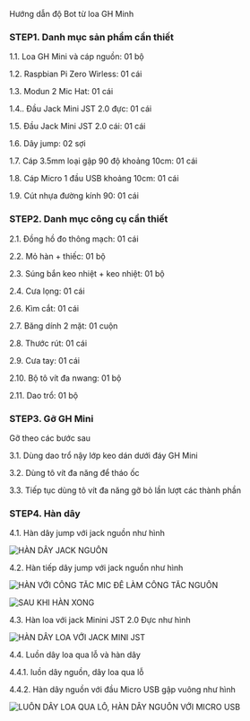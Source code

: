 
Hướng dẫn độ Bot từ loa GH Minh

### STEP1. Danh mục sản phẩm cần thiết

1.1. Loa GH Mini và cáp nguồn: 01 bộ

1.2. Raspbian Pi Zero Wirless: 01 cái

1.3. Modun 2 Mic Hat: 01 cái

1.4.. Đầu Jack Mini JST 2.0 đực: 01 cái

1.5. Đầu Jack Mini JST 2.0 cái: 01 cái

1.6. Dây jump: 02 sợi

1.7. Cáp 3.5mm loại gập 90 độ khoảng 10cm: 01 cái

1.8. Cáp Micro 1 đầu USB khoảng 10cm: 01 cái

1.9. Cút nhựa đường kính 90: 01 cái


### STEP2. Danh mục công cụ cần thiết

2.1. Đồng hồ đo thông mạch: 01 cái

2.2. Mỏ hàn + thiếc: 01 bộ

2.3. Súng bắn keo nhiệt + keo nhiệt: 01 bộ

2.4. Cưa lọng: 01 cái

2.6. Kìm cắt: 01 cái

2.7. Băng dính 2 mặt: 01 cuộn

2.8. Thước rút: 01 cái

2.9. Cưa tay: 01 cái

2.10. Bộ tô vít đa nwang: 01 bộ

2.11. Dao trổ: 01 bộ

### STEP3. Gỡ GH Mini

Gỡ theo các bước sau

3.1. Dùng dao trổ nậy lớp keo dán dưới đáy GH Mini

3.2. Dùng tô vít đa năng để tháo ốc

3.3. Tiếp tục dùng tô vít đa năng gỡ bỏ lần lượt các thành phần

### STEP4. Hàn dây

4.1. Hàn dây jump với jack nguồn như hình

![HÀN DÂY JACK NGUỒN](https://github.com/phanmemkhoinghiep/vietbot/blob/main/image/H1_han_nguon.jpg)

4.2. Hàn tiếp dây jump với jack nguồn như hình

![HÀN VỚI CÔNG TẮC MIC ĐỂ LÀM CÔNG TẮC NGUỒN](https://github.com/phanmemkhoinghiep/vietbot/blob/main/image/H21_hancongtac.jpg)


![SAU KHI HÀN XONG](https://github.com/phanmemkhoinghiep/vietbot/blob/main/image/H22_hancongtac.jpg)

4.3. Hàn loa với jack Minini JST 2.0 Đực như hình

![HÀN DÂY LOA VỚI JACK MINI JST](https://github.com/phanmemkhoinghiep/vietbot/blob/main/image/H3_han_loa.jpg)


4.4. Luồn dây loa qua lỗ và hàn dây

4.4.1. luồn dây nguồn, dây loa qua lỗ

4.4.2. Hàn dây nguồn với đầu Micro USB gập vuông như hình

![LUỒN DÂY LOA QUA LỖ, HÀN DÂY NGUỒN VỚI MICRO USB ](https://github.com/phanmemkhoinghiep/vietbot/blob/main/image/H3_han_loa.jpg)


